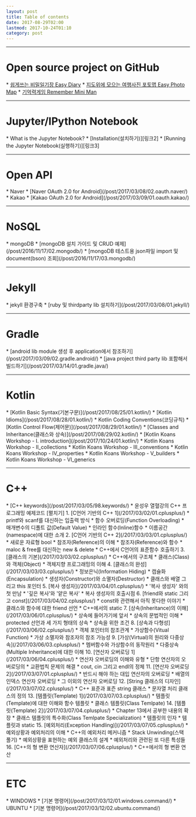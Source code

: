 ```yaml
---
layout: post
title: Table of contents
date: 2017-08-29T02:00
lastmod: 2017-10-24T01:10
category: post
---
```


---
<h1 class="table-contents">Open source project on GitHub</h1>
 * <a href="https://github.com/hanjoongcho/aaf-easydiary" target="_blank">쉽게쓰는 비밀일기장 Easy Diary</a>
 * <a href="https://github.com/hanjoongcho/aaf-easyphotomap" target="_blank">지도위에 모으는 여행사진 포토맵 Easy Photo Map</a> 
 * <a href="https://github.com/hanjoongcho/remember-miniman" target="_blank">기억력게임 Remember Mini Man</a> 
  
 
---
<h1 class="table-contents">Jupyter/IPython Notebook</h1>
 * What is the Jupyter Notebook?
 * [Installation(설치하기)][링크2]
 * [Running the Jupyter Notebook(실행하기)][링크3]
 
 
---
<h1 class="table-contents">Open API</h1>
 * Naver
   * [Naver OAuth 2.0 for Android](/post/2017/03/08/02.oauth.naver/)
 * Kakao
   * [Kakao OAuth 2.0 for Android](/post/2017/03/09/01.oauth.kakao/)    
   
---
<h1 class="table-contents">NoSQL</h1>
 * mongoDB                              
   * [mongoDB 설치 가이드 및 CRUD 예제](/post/2016/11/17/02.mongodb/) 
   * [mongoDB 테스트용 json파일 import 및 document(bson) 조회](/post/2016/11/17/03.mongodb/)  

---
<h1 class="table-contents">Jekyll</h1>
 * jekyll 환경구축
   * [ruby 및 thirdparty lib 설치하기](/post/2017/03/08/01.jekyll/) 

---
<h1 class="table-contents">Gradle</h1>
 * [android lib module 생성 후 application에서 참조하기](/post/2017/03/09/02.gradle.android/)  
 * [java project third party lib 포함해서 빌드하기](/post/2017/03/14/01.gradle.java/)  
 
---
<h1 class="table-contents">Kotlin</h1>
 * [Kotlin Basic Syntax(기본구문)](/post/2017/08/25/01.kotlin/) 
 * [Kotlin Idioms](/post/2017/08/28/01.kotlin/) 
 * Kotlin Coding Conventions(코딩규칙)
 * [Kotlin Control Flow(제어문)](/post/2017/08/29/01.kotlin/)
 * [Classes and Inheritance(클래스와 상속)](/post/2017/08/29/02.kotlin/)
 * [Kotlin Koans Workshop - I. introduction](/post/2017/10/24/01.kotlin/)
 * Kotlin Koans Workshop - II_collections
 * Kotlin Koans Workshop - III_conventions
 * Kotlin Koans Workshop - IV_properties
 * Kotlin Koans Workshop - V_builders
 * Kotlin Koans Workshop - VI_generics
 
---
<h1 class="table-contents">C++</h1>
 * [C++ keywords](/post/2017/03/05/98.keywords/)
 * 윤성우 열혈강의 C++ 프로그래밍 예제코드 <a id="toggleButton" style="cursor:pointer;" onclick="toggleMenu();">[펼치기]</a>
     1. [C언어 기반의 C++ 1](/2017/03/02/01.cplusplus/) 
     * printf와 scanf를 대신하는 입출력 방식	
     * 함수 오버로딩(Function Overloading)	
     * 매개변수의 디폴트 값(Default Value)	
     * 인라인 함수(Inline)함수	
     * 이름공간(namespace)에 대한 소개	
     2. [C언어 기반의 C++ 2](/2017/03/03/01.cplusplus/) 
     * 새로운 자료형 bool	
     * 참조자(Reference)의 이해	
     * 참조자(Reference)와 함수	
     * maloc & free를 대신하는 new & delete	
     * C++에서 C언어의 표준함수 호출하기	
     3.	[클래스의 기본](/2017/03/03/02.cplusplus/) 	
     * C++에서의 구조체	
     * 클래스(Class)와 객체(Object)	
     * 객체지향 프로그래밍의 이해	
     4. [클래스의 완성](/2017/03/03/03.cplusplus/) 	
     * 정보은닉(Information Hiding)	
     * 캡슐화(Encapsulation)	
     * 생성자(Constructor)와 소멸자(Destructor)	
     * 클래스와 배열 그리고 this 포인터	
     5. [복사 생성자](/2017/03/04/01.cplusplus/) 	
     * '복사 생성자' 와의 첫 만남
     * '깊은 복사'와 '얕은 복사'
     * 복사 생성자의 호출시점
     6. [friend와 static 그리고 const](/2017/03/04/02.cplusplus/) 	
	 * const와 관련해서 아직 못다한 이야기
	 * 클래스와 함수에 대한 friend 선언
	 *  C++에서의 static
     7. [상속(Inheritance)의 이해](/2017/03/06/01.cplusplus/) 		
	 * 상속에 들어가기에 앞서
	 * 상속의 문법적인 이해
	 * protected 선언과 세 가지 형태의 상속
	 * 상속을 위한 조건
	 8. [상속과 다형성](/2017/03/06/02.cplusplus/) 			
	 * 객체 포인터의 참조관계
	 * 가상함수(Vitual Function)
	 * 가상 소멸자와 참조자의 참조 가능성
	 9. [가상(Virtual)의 원리와 다중상속](/2017/03/06/03.cplusplus/) 				
	 * 멤버함수와 가상함수의 동작원리
	 * 다중상속(Multiple Inheritance)에 대한 이해
	 10. [연산자 오버로딩 1](/2017/03/06/04.cplusplus/) 					
	 * 연산자 오버로딩의 이해와 유형
	 * 단항 연산자의 오버로딩의
	 * 교환법칙 문제의 해결
	 * cout, cin 그리고 endl의 정체
     11. [연산자 오버로딩 2](/2017/03/07/01.cplusplus/) 						
	 * 반드시 해야 하는 대입 연산자의 오버로딩
	 * 배열의 인덱스 연산자 오버로딩
	 * 그 이외의 연산자 오버로딩
	 12. [String 클래스의 디자인](/2017/03/07/02.cplusplus/) 							
	 * C++ 표준과 표즌 string 클래스
	 * 문자열 처리 클래스의 정의
	 13. [템플릿(Template) 1](/2017/03/07/03.cplusplus/) 							
	 * 템플릿(Template)에 대한 이해와 함수 템플릿
	 * 클래스 템플릿(Class Temlpate)
     14. [템플릿(Template) 2](/2017/03/07/04.cplusplus/) 								
	 * Chapter 13에서 공부한 내용의 확장
	 * 클래스 템플릿의 특수화(Class Temlpate Specialization)
	 * 템플릿의 인자
	 * 템플릿과 static
     15. [예외처리(Exception Handling)](/2017/03/07/05.cplusplus/) 								
	 * 예외상황과 예외처리의 이해
	 * C++의 예외처리 메커니즘
	 * Stack Unwinding(스택 풀기)
	 * 예외상황을 표현하는 예외 클래스의 설계
	 * 예외처리와 관련된 또 다른 특성들
	 16. [C++의 형 변환 연산자](/2017/03/07/06.cplusplus/) 								
	 * C++에서의 형 변환 연산 

---
<h1 class="table-contents">ETC</h1>
 * WINDOWS
   * [기본 명령어](/post/2017/03/12/01.windows.command/)
 * UBUNTU
   * [기본 명령어](/post/2017/03/12/02.ubuntu.command/)

[링크2]: /post/2017/08/16/01.jupyter.installation/
[링크3]: /post/2017/08/16/02.jupyter.running/